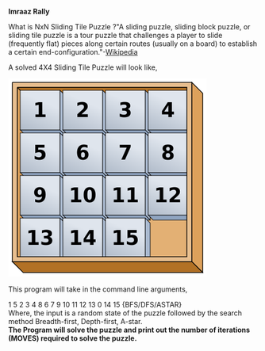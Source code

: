 **Imraaz Rally**  

What is NxN Sliding Tile Puzzle ?"A sliding puzzle, sliding block puzzle, or sliding tile puzzle is a tour puzzle that challenges a player to slide (frequently flat) pieces along certain routes (usually on a board) to establish a certain end-configuration."-[Wikipedia](http://en.wikipedia.org/wiki/Sliding_puzzle)  

A solved 4X4 Sliding Tile Puzzle will look like,  

![](imgsolved.png)  

This program will take in the command line arguments,  

1 5 2 3 4 8 6 7 9 10 11 12 13 0 14 15 {BFS/DFS/ASTAR}  
Where, the input is a random state of the puzzle followed by the search method Breadth-first, Depth-first, A-star.  
**The Program will solve the puzzle and print out the number of iterations (MOVES) required to solve the puzzle.**
